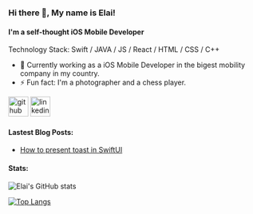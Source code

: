### Hi there 👋, My name is Elai!
#### I'm a self-thought iOS Mobile Developer

Technology Stack: Swift / JAVA / JS / React / HTML / CSS / C++

- 🔭 Currently working as a iOS Mobile Developer in the bigest mobility company in my country.
- ⚡ Fun fact: I'm a photographer and a chess player.

[<img src='https://cdn.jsdelivr.net/npm/simple-icons@3.0.1/icons/github.svg' alt='github' height='40'>](https://github.com/elai950)  [<img src='https://cdn.jsdelivr.net/npm/simple-icons@3.0.1/icons/linkedin.svg' alt='linkedin' height='40'>](https://www.linkedin.com/in/elai-zuberman-8120a073/)  

#### Lastest Blog Posts:
- [How to present toast in SwiftUI](https://medium.com/swlh/presenting-apples-music-alerts-in-swiftui-7f5c32cebed6)

#### Stats:
![Elai's GitHub stats](https://github-readme-stats.vercel.app/api?username=elai950&show_icons=true)

[![Top Langs](https://github-readme-stats.vercel.app/api/top-langs/?username=elai950&layout=compact)](https://github.com/anuraghazra/github-readme-stats)
